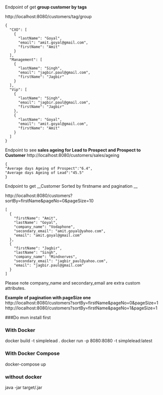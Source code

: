 Endpoint of get __group customer by tags__
 
http://localhost:8080/customers/tag/group

```
{
  "CXO": [
    {
      "lastName": "Goyal",
      "email": "amit.goyal@gmail.com",
      "firstName": "Amit"
    }
  ],
  "Management": [
    {
      "lastName": "Singh",
      "email": "jagbir.paul@gmail.com",
      "firstName": "Jagbir"
    }
  ],
  "Vip": [
    {
      "lastName": "Singh",
      "email": "jagbir.paul@gmail.com",
      "firstName": "Jagbir"
    },
    {
      "lastName": "Goyal",
      "email": "amit.goyal@gmail.com",
      "firstName": "Amit"
    }
  ]
}
```

Endpoint to see __sales ageing for Lead to Prospect and Prospect to Customer__ 
http://localhost:8080/customers/sales/ageing

```
{
"Average days Ageing of Prospect":"6.4",
"Average days Ageing of Lead":"45.5"
}
```
Endpoint to get __Customer Sorted by firstname and pagination __

http://localhost:8080/customers?sortBy=firstName&pageNo=0&pageSize=10

```
[
  {
    "firstName": "Amit",
    "lastName": "Goyal",
    "company_name": "Vodaphone",
    "secondary_email": "amit.goyal@yahoo.com",
    "email": "amit.goyal@gmail.com"
  },
  {
    "firstName": "Jagbir",
    "lastName": "Singh",
    "company_name": "Mindnerves",
    "secondary_email": "jagbir_paul@yahoo.com",
    "email": "jagbir.paul@gmail.com"
  }
]
```
Please note company_name and secondary_email are extra custom attributes.

__Example of pagination with pageSize one__
http://localhost:8080/customers?sortBy=firstName&pageNo=0&pageSize=1
http://localhost:8080/customers?sortBy=firstName&pageNo=1&pageSize=1

###Do mvn install first 

### With Docker
docker build -t simplelead .
docker run -p 8080:8080 -t simplelead:latest

### With Docker Compose 
docker-compose up
 
### without docker
 
java -jar target/<name of jar file>.jar